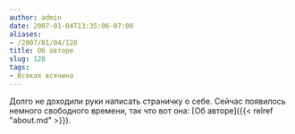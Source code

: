```yaml
---
author: admin
date: 2007-01-04T13:35:06-07:00
aliases:
- /2007/01/04/128
title: Об авторе
slug: 128
tags:
- Всякая всячина
---
```


Долго не доходили руки написать страничку о себе. Сейчас появилось немного свободного времени, так что вот она: [Об авторе]({{< relref "about.md" >}}).
